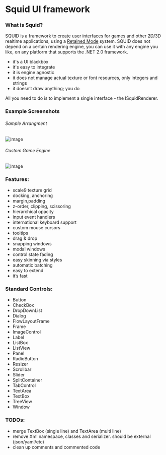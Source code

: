# Squid UI framework

### What is Squid?

SQUID is a framework to create user interfaces for games and other 2D/3D realtime applications, using a [Retained Mode](https://en.wikipedia.org/wiki/Retained_mode) system.
SQUID does not depend on a certain rendering engine, you can use it with any engine you like, on any platform that supports the .NET 2.0 framework.

- it's a UI blackbox
- it's easy to integrate
- it is engine agnostic
- it does not manage actual texture or font resources, only integers and strings
- it doesn’t draw anything; you do

All you need to do is to implement a single interface - the ISquidRenderer.

### Example Screenshots

###### Sample Arrangment
![image](https://user-images.githubusercontent.com/5743257/122032701-2b671680-cdd0-11eb-830d-299888acdbae.png "Sample Arrangement")
###### Custom Game Engine
![image](https://user-images.githubusercontent.com/5743257/122033159-91ec3480-cdd0-11eb-805f-37738eb6839c.png "Custom Game Engine")


### Features:

- scale9 texture grid
- docking, anchoring
- margin,padding
- z-order, clipping, scissoring
- hierarchical opacity
- input event handlers
- international keyboard support
- custom mouse cursors
- tooltips
- drag & drop
- snapping windows
- modal windows
- control state fading
- easy skinning via styles
- automatic batching
- easy to extend
- it’s fast

### Standard Controls:

- Button
- CheckBox
- DropDownList
- Dialog
- FlowLayoutFrame
- Frame
- ImageControl
- Label
- ListBox
- ListView
- Panel
- RadioButton
- Resizer
- Scrollbar
- Slider
- SplitContainer
- TabControl
- TextArea
- TextBox
- TreeView
- Window

### TODOs:
- merge TextBox (single line) and TextArea (multi line)
- remove Xml namespace, classes and serializer. should be external (json/yaml/etc)
- clean up comments and commented code
